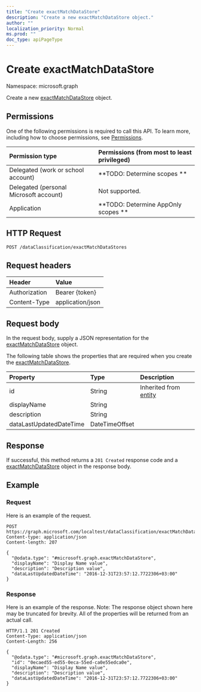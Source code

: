 ```yaml
---
title: "Create exactMatchDataStore"
description: "Create a new exactMatchDataStore object."
author: ""
localization_priority: Normal
ms.prod: ""
doc_type: apiPageType
---
```


# Create exactMatchDataStore

Namespace: microsoft.graph

Create a new [exactMatchDataStore](../resources/exactmatchdatastore.md) object.

## Permissions
One of the following permissions is required to call this API. To learn more, including how to choose permissions, see [Permissions](/concepts/permissions-reference.md).

|Permission type|Permissions (from most to least privileged)|
|:---|:---|
|Delegated (work or school account)|**TODO: Determine scopes **|
|Delegated (personal Microsoft account)|Not supported.|
|Application|**TODO: Determine AppOnly scopes **|

## HTTP Request
<!-- {
  "blockType": "ignored"
}
-->
``` http
POST /dataClassification/exactMatchDataStores
```

## Request headers
|Header|Value|
|:---|:---|
|Authorization|Bearer {token}|
|Content-Type|application/json|

## Request body
In the request body, supply a JSON representation for the [exactMatchDataStore](../resources/exactmatchdatastore.md) object.

The following table shows the properties that are required when you create the [exactMatchDataStore](../resources/exactmatchdatastore.md).

|Property|Type|Description|
|:---|:---|:---|
|id|String| Inherited from [entity](../resources/entity.md)|
|displayName|String||
|description|String||
|dataLastUpdatedDateTime|DateTimeOffset||



## Response
If successful, this method returns a `201 Created` response code and a [exactMatchDataStore](../resources/exactmatchdatastore.md) object in the response body.

## Example

### Request
Here is an example of the request.
<!-- {
  "blockType": "request",
  "name": "create_exactmatchdatastore_from_"
}
-->
``` http
POST https://graph.microsoft.com/localtest/dataClassification/exactMatchDataStores
Content-type: application/json
Content-length: 207

{
  "@odata.type": "#microsoft.graph.exactMatchDataStore",
  "displayName": "Display Name value",
  "description": "Description value",
  "dataLastUpdatedDateTime": "2016-12-31T23:57:12.7722306+03:00"
}
```

### Response
Here is an example of the response. Note: The response object shown here may be truncated for brevity. All of the properties will be returned from an actual call.
<!-- {
  "blockType": "response",
  "truncated": true,
  "@odata.type": "microsoft.graph.exactmatchdatastore"
}
-->
``` http
HTTP/1.1 201 Created
Content-Type: application/json
Content-Length: 256

{
  "@odata.type": "#microsoft.graph.exactMatchDataStore",
  "id": "0ecaed55-ed55-0eca-55ed-ca0e55edca0e",
  "displayName": "Display Name value",
  "description": "Description value",
  "dataLastUpdatedDateTime": "2016-12-31T23:57:12.7722306+03:00"
}
```

